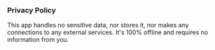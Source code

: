 ### Privacy Policy

This app handles no sensitive data, nor stores it, nor makes any connections to any external services.  It's 100% offline and requires no information from you.
